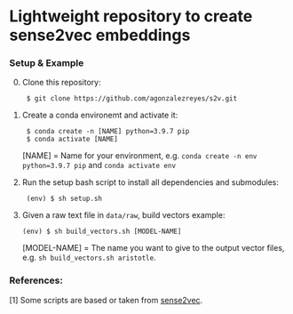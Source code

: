 # Lightweight repository to create sense2vec embeddings

### Setup & Example

0. Clone this repository:

        $ git clone https://github.com/agonzalezreyes/s2v.git

1. Create a conda environemt and activate it:

        $ conda create -n [NAME] python=3.9.7 pip
        $ conda activate [NAME]

    [NAME] = Name for your environment, e.g. `conda create -n env python=3.9.7 pip` and `conda activate env`

2. Run the setup bash script to install all dependencies and submodules:

        (env) $ sh setup.sh
    
3.  Given a raw text file in `data/raw`, build vectors example:

        (env) $ sh build_vectors.sh [MODEL-NAME]

    [MODEL-NAME] = The name you want to give to the output vector files, e.g. `sh build_vectors.sh aristotle`.

### References:

[1] Some scripts are based or taken from [sense2vec](https://github.com/explosion/sense2vec).
